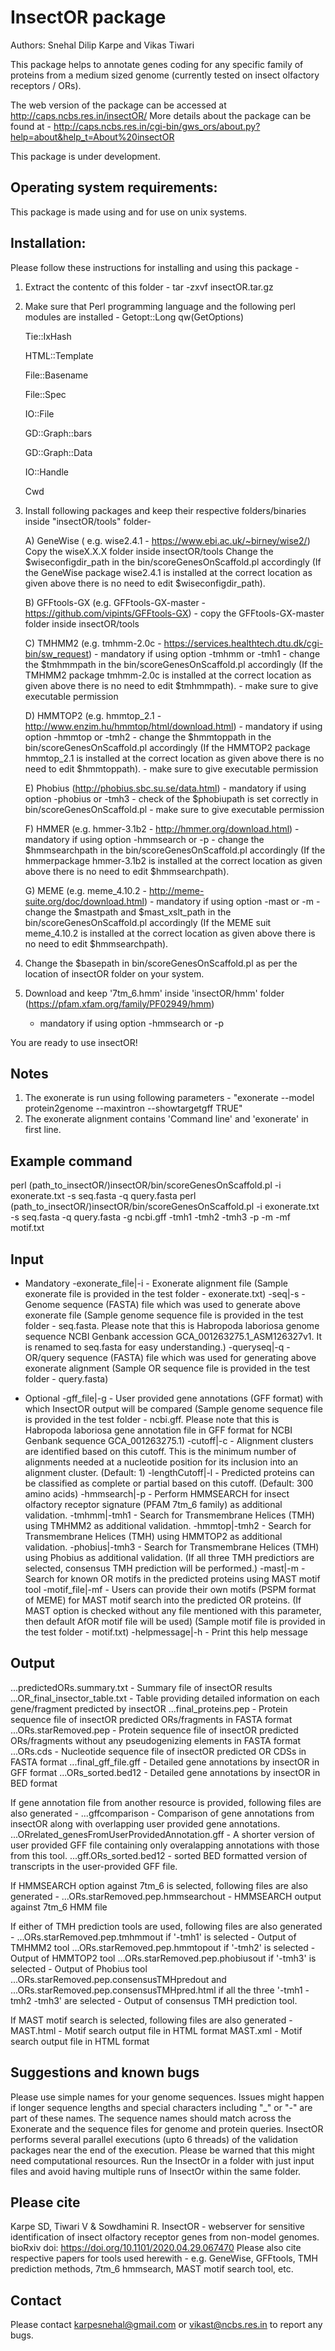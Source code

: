 InsectOR package
================
Authors: Snehal Dilip Karpe and Vikas Tiwari


This package helps to annotate genes coding for any specific family of proteins from a medium sized genome (currently tested on insect olfactory receptors / ORs). 

The web version of the package can be accessed at http://caps.ncbs.res.in/insectOR/
More details about the package can be found at - http://caps.ncbs.res.in/cgi-bin/gws_ors/about.py?help=about&help_t=About%20insectOR

This package is under development.


Operating system requirements:
------------------------------
This package is made using and for use on unix systems.


Installation:
-------------
Please follow these instructions for installing and using this package -

1) Extract the contentc of this folder -
	tar -zxvf insectOR.tar.gz

2) Make sure that Perl programming language and the following perl modules are installed -
	Getopt::Long qw(GetOptions)
	
	Tie::IxHash
	
	HTML::Template
	
	File::Basename
	
	File::Spec
	
	IO::File
	
	GD::Graph::bars
	
	GD::Graph::Data
	
	IO::Handle
	
	Cwd

3) Install following packages and keep their respective folders/binaries inside "insectOR/tools" folder-

	A) GeneWise ( e.g. wise2.4.1 - https://www.ebi.ac.uk/~birney/wise2/) 
	  Copy the wiseX.X.X folder inside insectOR/tools
	  Change the $wiseconfigdir_path in the bin/scoreGenesOnScaffold.pl accordingly (If the GeneWise package wise2.4.1 is installed at the correct location as given above there is no need to edit $wiseconfigdir_path).
		
	B) GFFtools-GX (e.g. GFFtools-GX-master - https://github.com/vipints/GFFtools-GX)
		- copy the GFFtools-GX-master folder inside insectOR/tools
		
	C) TMHMM2 (e.g. tmhmm-2.0c - https://services.healthtech.dtu.dk/cgi-bin/sw_request) 
		- mandatory if using option -tmhmm or -tmh1
		- change the $tmhmmpath in the bin/scoreGenesOnScaffold.pl accordingly (If the TMHMM2 package tmhmm-2.0c is installed at the correct location as given above there is no need to edit $tmhmmpath).
		- make sure to give executable permission
		
	D) HMMTOP2 (e.g. hmmtop_2.1 - http://www.enzim.hu/hmmtop/html/download.html) 
		- mandatory if using option -hmmtop or -tmh2
		- change the $hmmtoppath in the bin/scoreGenesOnScaffold.pl accordingly (If the HMMTOP2 package hmmtop_2.1 is installed at the correct location as given above there is no need to edit $hmmtoppath).
		- make sure to give executable permission
		
	E) Phobius (http://phobius.sbc.su.se/data.html)
		- mandatory if using option -phobius or -tmh3
		- check of the $phobiupath is set correctly in bin/scoreGenesOnScaffold.pl
		- make sure to give executable permission
		
	F) HMMER (e.g. hmmer-3.1b2 - http://hmmer.org/download.html)
		- mandatory if using option -hmmsearch or -p
		- change the $hmmsearchpath in the bin/scoreGenesOnScaffold.pl accordingly (If the hmmerpackage hmmer-3.1b2 is installed at the correct location as given above there is no need to edit $hmmsearchpath).
		
	G) MEME (e.g. meme_4.10.2 - http://meme-suite.org/doc/download.html) 
		- mandatory if using option -mast or -m
		- change the $mastpath and $mast_xslt_path in the bin/scoreGenesOnScaffold.pl accordingly (If the MEME suit meme_4.10.2 is installed at the correct location as given above there is no need to edit $hmmsearchpath).

4) Change the $basepath in bin/scoreGenesOnScaffold.pl as per the location of insectOR folder on your system.

5) Download and keep '7tm_6.hmm' inside 'insectOR/hmm' folder (https://pfam.xfam.org/family/PF02949/hmm)
	- mandatory if using option -hmmsearch or -p

You are ready to use insectOR!


Notes
-----
1) The exonerate is run using following parameters - 
   "exonerate --model protein2genome --maxintron <max intron size dependent on the organism> <protein query sequence fasta file> <genome fasta file> --showtargetgff TRUE"
2) The exonerate alignment contains 'Command line' and 'exonerate' in first line.



Example command
---------------
perl (path_to_insectOR/)insectOR/bin/scoreGenesOnScaffold.pl -i exonerate.txt -s seq.fasta -q query.fasta 
perl (path_to_insectOR/)insectOR/bin/scoreGenesOnScaffold.pl -i exonerate.txt -s seq.fasta -q query.fasta -g ncbi.gff -tmh1 -tmh2 -tmh3 -p -m -mf motif.txt 


Input
-----
* Mandatory
-exonerate_file|-i - Exonerate alignment file (Sample exonerate file is provided in the test folder - exonerate.txt)
-seq|-s            - Genome sequence (FASTA) file which was used to generate above exonerate file 
                     (Sample genome sequence file is provided in the test folder - seq.fasta. 
	                 Please note that this is Habropoda laboriosa genome sequence NCBI Genbank accession GCA_001263275.1_ASM126327v1. 
	                 It is renamed to seq.fasta for easy understanding.)
-queryseq|-q       - OR/query sequence (FASTA) file which was used for generating above exonerate alignment 
                     (Sample OR sequence file is provided in the test folder - query.fasta)

* Optional
-gff_file|-g       - User provided gene annotations (GFF format) with which InsectOR output will be compared 
					 (Sample genome sequence file is provided in the test folder - ncbi.gff. 
					 Please note that this is Habropoda laboriosa gene annotation file in GFF format for NCBI Genbank sequence GCA_001263275.1)
-cutoff|-c         - Alignment clusters are identified based on this cutoff. 
                     This is the minimum number of alignments needed at a nucleotide position for its inclusion into an alignment cluster. (Default: 1)
-lengthCutoff|-l   - Predicted proteins can be classified as complete or partial based on this cutoff. (Default: 300 amino acids)
-hmmsearch|-p      - Perform HMMSEARCH for insect olfactory receptor signature (PFAM 7tm_6 family) as additional validation.
-tmhmm|-tmh1       - Search for Transmembrane Helices (TMH) using TMHMM2 as additional validation.
-hmmtop|-tmh2      - Search for Transmembrane Helices (TMH) using HMMTOP2 as additional validation.
-phobius|-tmh3     - Search for Transmembrane Helices (TMH) using Phobius as additional validation.
                     (If all three TMH predictiors are selected, consensus TMH prediction will be performed.)
-mast|-m           - Search for known OR motifs in the predicted proteins using MAST motif tool
-motif_file|-mf    - Users can provide their own motifs (PSPM format of MEME) for MAST motif search into the predicted OR proteins. 
                     (If MAST option is checked without any file mentioned with this parameter, then default AfOR motif file will be used)
                     (Sample motif file is provided in the test folder - motif.txt)
-helpmessage|-h    - Print this help message


Output
------
...predictedORs.summary.txt    - Summary file of insectOR results
...OR_final_insector_table.txt - Table providing detailed information on each gene/fragment predicted by insectOR
...final_proteins.pep          - Protein sequence file of insectOR predicted ORs/fragments in FASTA format
...ORs.starRemoved.pep         - Protein sequence file of insectOR predicted ORs/fragments without any pseudogenizing elements in FASTA format
...ORs.cds                     - Nucleotide sequence file of insectOR predicted OR CDSs in FASTA format
...final_gff_file.gff          - Detailed gene annotations by insectOR in GFF format
...ORs_sorted.bed12            - Detailed gene annotations by insectOR in BED format

If gene annotation file from another resource is provided, following files are also generated - 
...gffcomparison                                 - Comparison of gene annotations from insectOR along with overlapping user provided gene annotations. 
...ORrelated_genesFromUserProvidedAnnotation.gff - A shorter version of user provided GFF file containing only overalapping annotations with those from this tool.
...gff.ORs_sorted.bed12                          - sorted BED formatted version of transcripts in the user-provided GFF file.

If HMMSEARCH option against 7tm_6 is selected, following files are also generated -
...ORs.starRemoved.pep.hmmsearchout              - HMMSEARCH output against 7tm_6 HMM file

If either of TMH prediction tools are used, following files are also generated -
...ORs.starRemoved.pep.tmhmmout if '-tmh1' is selected   - Output of TMHMM2 tool
...ORs.starRemoved.pep.hmmtopout if '-tmh2' is selected  - Output of HMMTOP2 tool
...ORs.starRemoved.pep.phobiusout if '-tmh3' is selected - Output of Phobius tool
...ORs.starRemoved.pep.consensusTMHpredout and ...ORs.starRemoved.pep.consensusTMHpred.html if all the three '-tmh1 -tmh2 -tmh3' are selected 
                                                         - Output of consensus TMH prediction tool.

If MAST motif search is selected, following files are also generated -
MAST.html - Motif search output file in HTML format
MAST.xml  - Motif search output file in HTML format



Suggestions and known bugs
--------------------------
Please use simple names for your genome sequences. Issues might happen if longer sequence lengths and special characters including "_" or "-" are part of these names. 
The sequence names should match across the Exonerate and the sequence files for genome and protein queries.
InsectOR performs several parallel executions (upto 6 threads) of the validation packages near the end of the execution. 
Please be warned that this might need computational resources.
Run the InsectOr in a folder with just input files and avoid having multiple runs of InsectOr within the same folder.

Please cite
-----------
Karpe SD, Tiwari V & Sowdhamini R. InsectOR - webserver for sensitive identification of insect olfactory receptor genes from non-model genomes. 
bioRxiv doi: https://doi.org/10.1101/2020.04.29.067470
Please also cite respective papers for tools used herewith - e.g. GeneWise, GFFtools, TMH prediction methods, 7tm_6 hmmsearch, MAST motif search tool, etc.


Contact
-------
Please contact karpesnehal@gmail.com or vikast@ncbs.res.in to report any bugs.
